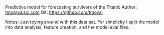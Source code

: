 Predictive model for forecasting survivors of the Titanic
Author: tmo@vaisci.com
Git: https://github.com/tmovai

Notes:
Just toying around with this data set. 
For simplicity I split the model into data analysis, feature creation, and the model eval files.

